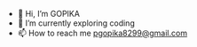 - 👋 Hi, I’m GOPIKA
- 🌱 I’m currently exploring coding
- 📫 How to reach me pgopika8299@gmail.com

<!---
GOPIKA8299/GOPIKA8299 is a ✨ special ✨ repository because its `README.md` (this file) appears on your GitHub profile.
You can click the Preview link to take a look at your changes.
--->
